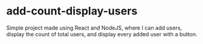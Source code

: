 # add-count-display-users
Simple project made using React and NodeJS, where I can add users, display the count of total users, and display every added user with a button.
